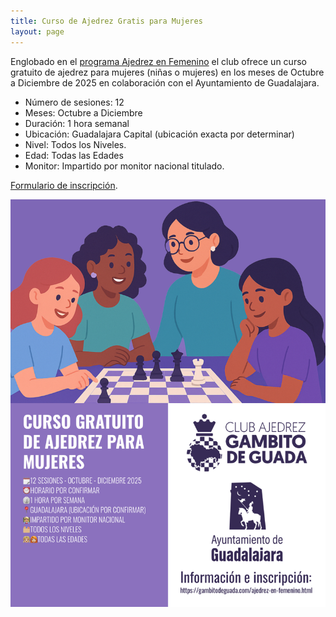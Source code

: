 ```yaml
---
title: Curso de Ajedrez Gratis para Mujeres
layout: page
---
```


Englobado en el [programa Ajedrez en Femenino](/ajedrez-en-femenino) el club ofrece un curso gratuito de ajedrez para mujeres (niñas o mujeres) en 
los meses de Octubre a Diciembre de 2025 en colaboración con el Ayuntamiento de Guadalajara. 

- Número de sesiones: 12
- Meses: Octubre a Diciembre
- Duración: 1 hora semanal
- Ubicación: Guadalajara Capital (ubicación exacta por determinar)
- Nivel: Todos los Niveles. 
- Edad: Todas las Edades
- Monitor: Impartido por monitor nacional titulado.

[Formulario de inscripción](https://docs.google.com/forms/d/1m1m331MDMvuu9yV5Zfpr41WixyZOEcJo4Zu5PUrBSxA/edit?pli=1).

[![](/assets/ajedrez-en-femenino.png)](/assets/ajedrez-en-femenino-original.png) 